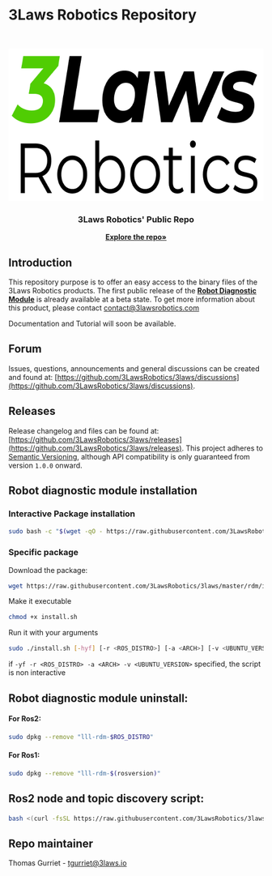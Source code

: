 # 3Laws Robotics Repository

<br>
<p align="center">
  <a href="https://github.com/3LawsRobotics/3laws">
    <img src="media/logo.png" alt="Logo" width="639" height="301">
  </a>

  <h3 align="center">3Laws Robotics' Public Repo</h3>

  <p align="center">
    <a href="https://github.com/3LawsRobotics/3laws/"><strong>Explore the repo»</strong></a>
    <br />
    <!-- <a href="https://3LawsRobotics.github.io/3laws/"><strong>Explore the docs»</strong></a> -->
    <!-- <br /> -->
  </p>
</p>

## Introduction

This repository purpose is to offer an easy access to the binary files of the 3Laws Robotics products.
The first public release of the [**Robot Diagnostic Module**](#Robot-diagnostic-module-installation)
 is already available at a beta state. To get more information about this product, please contact [contact@3lawsrobotics.com](contact@3lawsrobotics.com)

Documentation and Tutorial will soon be available.

## Forum
Issues, questions, announcements and general discussions can be created and found at: [https://github.com/3LawsRobotics/3laws/discussions](https://github.com/3LawsRobotics/3laws/discussions).

## Releases
Release changelog and files can be found at: [https://github.com/3LawsRobotics/3laws/releases](https://github.com/3LawsRobotics/3laws/releases).
This project adheres to [Semantic Versioning](https://semver.org/spec/v2.0.0.html), although API compatibility is only guaranteed from version `1.0.0` onward.

## Robot diagnostic module installation

### Interactive Package installation
```bash
sudo bash -c "$(wget -qO - https://raw.githubusercontent.com/3LawsRobotics/3laws/master/rdm/install.sh)"
```

### Specific package

Download the package:
```bash
wget https://raw.githubusercontent.com/3LawsRobotics/3laws/master/rdm/install.sh
```
Make it executable
```bash
chmod +x install.sh
```
Run it with your arguments
```bash
sudo ./install.sh [-hyf] [-r <ROS_DISTRO>] [-a <ARCH>] [-v <UBUNTU_VERSION>]
```

if ```-yf -r <ROS_DISTRO> -a <ARCH> -v <UBUNTU_VERSION>``` specified, the script is non interactive

## Robot diagnostic module uninstall:

#### For Ros2:
```bash
sudo dpkg --remove "lll-rdm-$ROS_DISTRO"
```

#### For Ros1:
```bash
sudo dpkg --remove "lll-rdm-$(rosversion)"
```

## Ros2 node and topic discovery script:
```bash
bash <(curl -fsSL https://raw.githubusercontent.com/3LawsRobotics/3laws/master/rdm/ros_graph_discovery.sh)
```

## Repo maintainer

Thomas Gurriet - tgurriet@3laws.io
